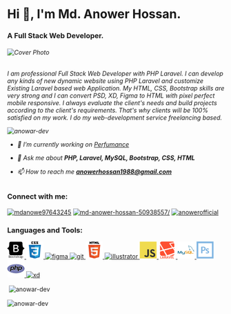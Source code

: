 <h1 align="left">Hi 👋, I'm Md. Anower Hossan.</h1>
<h3 align="left">A Full Stack Web Developer.</h3>

<h6 align="left"><img src="https://scontent.fdac3-1.fna.fbcdn.net/v/t39.30808-6/308010735_510981131031612_2332890458961415596_n.jpg?_nc_cat=108&ccb=1-7&_nc_sid=e3f864&_nc_eui2=AeH1atS7UoJ8JslDzOnmDeCmC8OCDEF8WukLw4IMQXxa6WSEHRF0d2UAa2FY13I8tjxsfXo-FQpqEILDSBmxy-Gg&_nc_ohc=92uMl69tjQgAX_213w3&_nc_zt=23&_nc_ht=scontent.fdac3-1.fna&oh=00_AfD62nPWmGkeBslW6eCEqNpz6SThBFa8Hoq8otxvdS0rug&oe=641F3505" alt="Cover Photo"><h6/>
I am professional Full Stack Web Developer with PHP Laravel. 
I can  develop any kinds of new dynamic  website using PHP Laravel and customize Existing Laravel based web Application. 
My HTML, CSS, Bootstrap skills are  very strong and I can convert PSD, XD, Figma to HTML with pixel perfect mobile responsive.
 I always evaluate the client's needs and build projects according to the client's requirements. That's why clients will be 100% satisfied on my work.
I do my web-development service freelancing based.


<p align="left"> <img src="https://komarev.com/ghpvc/?username=anowar-dev&label=Profile%20views&color=0e75b6&style=flat" alt="anowar-dev" /> </p>


- 🔭 I’m currently working on [Perfumance](https://perfumance.netlify.app/)

- 💬 Ask me about **PHP, Laravel, MySQL, Bootstrap, CSS, HTML**

- 📫 How to reach me **anowerhossan1988@gmail.com**

<h3 align="left">Connect with me:</h3>
<p align="left">
<a href="https://twitter.com/mdanowe97643245" target="blank"><img align="center" src="https://raw.githubusercontent.com/rahuldkjain/github-profile-readme-generator/master/src/images/icons/Social/twitter.svg" alt="mdanowe97643245" height="30" width="40" /></a>
<a href="https://linkedin.com/in/md-anower-hossan-50938557/" target="blank"><img align="center" src="https://raw.githubusercontent.com/rahuldkjain/github-profile-readme-generator/master/src/images/icons/Social/linked-in-alt.svg" alt="md-anower-hossan-50938557/" height="30" width="40" /></a>
<a href="https://fb.com/anowerofficial" target="blank"><img align="center" src="https://raw.githubusercontent.com/rahuldkjain/github-profile-readme-generator/master/src/images/icons/Social/facebook.svg" alt="anowerofficial" height="30" width="40" /></a>
</p>

<h3 align="left">Languages and Tools:</h3>
<p align="left"> <a href="https://getbootstrap.com" target="_blank" rel="noreferrer"> <img src="https://raw.githubusercontent.com/devicons/devicon/master/icons/bootstrap/bootstrap-plain-wordmark.svg" alt="bootstrap" width="40" height="40"/> </a> <a href="https://www.w3schools.com/css/" target="_blank" rel="noreferrer"> <img src="https://raw.githubusercontent.com/devicons/devicon/master/icons/css3/css3-original-wordmark.svg" alt="css3" width="40" height="40"/> </a> <a href="https://www.figma.com/" target="_blank" rel="noreferrer"> <img src="https://www.vectorlogo.zone/logos/figma/figma-icon.svg" alt="figma" width="40" height="40"/> </a> <a href="https://git-scm.com/" target="_blank" rel="noreferrer"> <img src="https://www.vectorlogo.zone/logos/git-scm/git-scm-icon.svg" alt="git" width="40" height="40"/> </a> <a href="https://www.w3.org/html/" target="_blank" rel="noreferrer"> <img src="https://raw.githubusercontent.com/devicons/devicon/master/icons/html5/html5-original-wordmark.svg" alt="html5" width="40" height="40"/> </a> <a href="https://www.adobe.com/in/products/illustrator.html" target="_blank" rel="noreferrer"> <img src="https://www.vectorlogo.zone/logos/adobe_illustrator/adobe_illustrator-icon.svg" alt="illustrator" width="40" height="40"/> </a> <a href="https://developer.mozilla.org/en-US/docs/Web/JavaScript" target="_blank" rel="noreferrer"> <img src="https://raw.githubusercontent.com/devicons/devicon/master/icons/javascript/javascript-original.svg" alt="javascript" width="40" height="40"/> </a> <a href="https://laravel.com/" target="_blank" rel="noreferrer"> <img src="https://raw.githubusercontent.com/devicons/devicon/master/icons/laravel/laravel-plain-wordmark.svg" alt="laravel" width="40" height="40"/> </a> <a href="https://www.mysql.com/" target="_blank" rel="noreferrer"> <img src="https://raw.githubusercontent.com/devicons/devicon/master/icons/mysql/mysql-original-wordmark.svg" alt="mysql" width="40" height="40"/> </a> <a href="https://www.photoshop.com/en" target="_blank" rel="noreferrer"> <img src="https://raw.githubusercontent.com/devicons/devicon/master/icons/photoshop/photoshop-line.svg" alt="photoshop" width="40" height="40"/> </a> <a href="https://www.php.net" target="_blank" rel="noreferrer"> <img src="https://raw.githubusercontent.com/devicons/devicon/master/icons/php/php-original.svg" alt="php" width="40" height="40"/> </a> <a href="https://www.adobe.com/products/xd.html" target="_blank" rel="noreferrer"> <img src="https://cdn.worldvectorlogo.com/logos/adobe-xd.svg" alt="xd" width="40" height="40"/> </a> </p>


<p>&nbsp;<img align="center" src="https://github-readme-stats.vercel.app/api?username=anowar-dev&show_icons=true&locale=en" alt="anowar-dev" /></p>

<p><img align="center" src="https://github-readme-streak-stats.herokuapp.com/?user=anowar-dev&" alt="anowar-dev" /></p>
